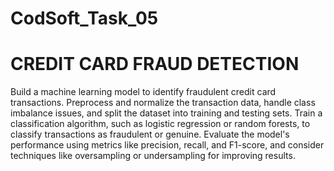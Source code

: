 # CodSoft_Task_05
#  CREDIT CARD FRAUD DETECTION
 Build a machine learning model to identify fraudulent credit card
 transactions.
 Preprocess and normalize the transaction data, handle class
 imbalance issues, and split the dataset into training and testing sets.
 Train a classification algorithm, such as logistic regression or random
 forests, to classify transactions as fraudulent or genuine.
 Evaluate the model's performance using metrics like precision, recall,
 and F1-score, and consider techniques like oversampling or
 undersampling for improving results.
